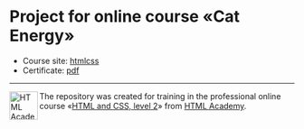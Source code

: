 
# Project for online course «Cat Energy»

* Course site: [htmlcss](https://htmlacademy.ru/intensive/adaptive)
* Certificate: [pdf](https://t.ly/sYl1u)


---

<a href="https://htmlacademy.ru/intensive/htmlcss"><img align="left" width="50" height="50" alt="HTML Academy" src="https://up.htmlacademy.ru/static/img/intensive/htmlcss/logo-for-github-2.png"></a>

The repository was created for training in the professional online course «[HTML and CSS, level 2](https://htmlacademy.ru/intensive/adaptive)» from [HTML Academy](https://htmlacademy.ru).
